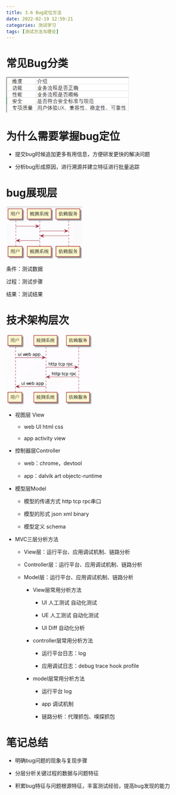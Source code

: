 ```yaml
---
title: 3.6 Bug定位方法
date: 2022-02-19 12:59:21
categories: 测试学习
tags: [测试方法与理论]
---
```


# 常见Bug分类

<img src="3-6-Bug定位方法/image-20220214003616115.png" alt="image-20220214003616115" style="zoom:77%;" />

# 为什么需要掌握bug定位

- 提交bug时候追加更多有用信息，方便研发更快的解决问题

- 分析bug形成原因，进行溯源并建立特征进行批量追踪

# bug展现层

<img src="3-6-Bug定位方法/image-20220214003716111.png" alt="image-20220214003716111" style="zoom:50%;" />

条件：测试数据

过程：测试步骤

结果：测试结果

# 技术架构层次

<img src="3-6-Bug定位方法/image-20220214003732427.png" alt="image-20220214003732427" style="zoom: 67%;" />

- 视图层 View

    - web UI html css

    - app activity view

- 控制器层Controller

    - web：chrome，devtool

    - app：dalvik art objectc-runtime

- 模型层Model

    - 模型的传递方式 http tcp rpc串口

    - 模型的形式 json xml binary

    - 模型定义 schema

- MVC三层分析方法

    - View层：运行平台、应用调试机制、链路分析

    - Controller层：运行平台、应用调试机制、链路分析

    - Model层：运行平台、应用调试机制、链路分析

        - View层常用分析方法

            - UI 人工测试 自动化测试

            - UE 人工测试 自动化测试

            - UI Diff 自动化分析

        - controller层常用分析方法

            - 运行平台日志：log

            - 应用调试日志：debug trace hook profile

        - model层常用分析方法

            - 运行平台 log

            - app 调试机制

            - 链路分析：代理抓包、嗅探抓包

# 笔记总结

- 明确bug问题的现象与复现步骤

- 分层分析关键过程的数据与问题特征

- 积累bug特征与问题根源特征，丰富测试经验，提高bug发现的能力
